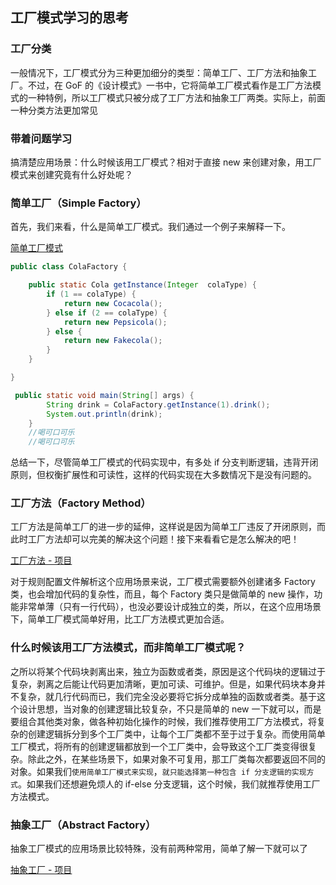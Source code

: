 ## 工厂模式学习的思考
### 工厂分类
一般情况下，工厂模式分为三种更加细分的类型：简单工厂、工厂方法和抽象工厂。不过，在 GoF 的《设计模式》一书中，它将简单工厂模式看作是工厂方法模式的一种特例，所以工厂模式只被分成了工厂方法和抽象工厂两类。实际上，前面一种分类方法更加常见

### 带着问题学习
搞清楚应用场景：什么时候该用工厂模式？相对于直接 new 来创建对象，用工厂模式来创建究竟有什么好处呢？

### 简单工厂（Simple Factory）
首先，我们来看，什么是简单工厂模式。我们通过一个例子来解释一下。

[简单工厂模式](src/main/java/simpleFactory)

```java
public class ColaFactory {

    public static Cola getInstance(Integer  colaType) {
        if (1 == colaType) {
            return new Cocacola();
        } else if (2 == colaType) {
            return new Pepsicola();
        } else {
            return new Fakecola();
        }
    }

}
```

```java
 public static void main(String[] args) {
        String drink = ColaFactory.getInstance(1).drink();
        System.out.println(drink);
    }
    //喝可口可乐
    //喝可口可乐
```
总结一下，尽管简单工厂模式的代码实现中，有多处 if 分支判断逻辑，违背开闭原则，但权衡扩展性和可读性，这样的代码实现在大多数情况下是没有问题的。

### 工厂方法（Factory Method）
工厂方法是简单工厂的进一步的延伸，这样说是因为简单工厂违反了开闭原则，而此时工厂方法却可以完美的解决这个问题！接下来看看它是怎么解决的吧！

[工厂方法 - 项目](src/main/java/factoryMethod)


对于规则配置文件解析这个应用场景来说，工厂模式需要额外创建诸多 Factory 类，也会增加代码的复杂性，而且，每个 Factory 类只是做简单的 new 操作，功能非常单薄（只有一行代码），也没必要设计成独立的类，所以，在这个应用场景下，简单工厂模式简单好用，比工厂方法模式更加合适。

### 什么时候该用工厂方法模式，而非简单工厂模式呢？
之所以将某个代码块剥离出来，独立为函数或者类，原因是这个代码块的逻辑过于复杂，剥离之后能让代码更加清晰，更加可读、可维护。但是，如果代码块本身并不复杂，就几行代码而已，我们完全没必要将它拆分成单独的函数或者类。基于这个设计思想，当对象的创建逻辑比较复杂，不只是简单的 new 一下就可以，而是要组合其他类对象，做各种初始化操作的时候，我们推荐使用工厂方法模式，将复杂的创建逻辑拆分到多个工厂类中，让每个工厂类都不至于过于复杂。而使用简单工厂模式，将所有的创建逻辑都放到一个工厂类中，会导致这个工厂类变得很复杂。除此之外，在某些场景下，如果对象不可复用，那工厂类每次都要返回不同的对象。如果我们`使用简单工厂模式来实现`，`就只能选择第一种包含 if 分支逻辑的实现方式`。如果我们还想避免烦人的 if-else 分支逻辑，这个时候，我们就推荐使用工厂方法模式。


### 抽象工厂（Abstract Factory）
抽象工厂模式的应用场景比较特殊，没有前两种常用，简单了解一下就可以了

[抽象工厂 - 项目](src/main/java/abstractFactory)

